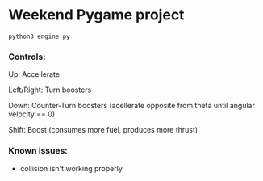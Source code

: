 # Weekend Pygame project

```
python3 engine.py
```

### Controls:

Up: Accellerate

Left/Right: Turn boosters
 
Down: Counter-Turn boosters (acellerate opposite from theta until angular velocity == 0)
 
Shift: Boost (consumes more fuel, produces more thrust)
  
  
### Known issues:

* collision isn't working properly
